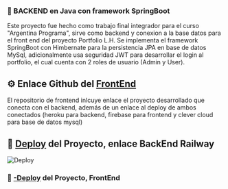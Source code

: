### 🌟 BACKEND en Java con framework SpringBoot

Este proyecto fue hecho como trabajo final integrador para el curso "Argentina Programa", sirve como backend y conexion a la base datos para el front end del proyecto Portfolio L.H. 
Se implementa el framework SpringBoot con Himbernate para la persistencia JPA en base de datos MySql, adicionalmente usa seguridad JWT para desarrollar el login al portfolio, el cual cuenta con 2 roles de usuario (Admin y User). 

## ⚙ Enlace Github del [FrontEnd](https://github.com/R-charry/Portafolio-FrontEnd-ARG-Prog)

El repositorio de frontend inlcuye enlace el proyecto desarrollado que conecta con el backend, además de un enlace al deploy de ambos conectados (heroku para backend, firebase para frontend y clever cloud para base de datos mysql)


## 🚀 [Deploy](https://portafolio-apis-backend-argprog-production.up.railway.app) del Proyecto, enlace BackEnd Railway

![Deploy](https://i.ibb.co/xh8WhYF/app.jpg)

### 🚀 [-Deploy](https://rcharry-portfolio.web.app) del Proyecto,  FrontEnd




